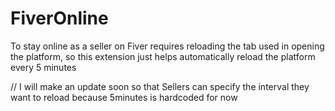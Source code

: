 # FiverOnline

To stay online as a seller on Fiver requires reloading the tab used in opening the platform, so this extension just helps automatically reload the platform every 5 minutes

// I will make an update soon so that Sellers can specify the interval they want to reload because 5minutes is hardcoded for now
